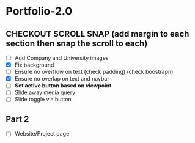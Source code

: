 # Portfolio-2.0
## CHECKOUT SCROLL SNAP (add margin to each section then snap the scroll to each)

- [ ] Add Company and University images
- [x] Fix background
- [ ] Ensure no overflow on text (check padding) (check boostrapn)
- [x] Ensure no overlap on text and navbar
- [ ] **Set active button based on viewpoint**
- [ ] Slide away media query
- [ ] Slide toggle via button

## Part 2
- [ ] Website/Project page
